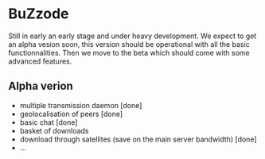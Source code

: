 BuZzode
=======

Still in early an early stage and under heavy development.
We expect to get an alpha vesion soon, this version should be operational with all the basic functionnalities.
Then we move to the beta which should come with some advanced features.

Alpha verion
------------
* multiple transmission daemon [done]
* geolocalisation of peers [done]
* basic chat [done]
* basket of downloads
* download through satellites (save on the main server bandwidth) [done]
* ...